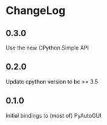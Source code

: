 # ChangeLog

## 0.3.0

Use the new CPython.Simple API

## 0.2.0

Update cpython version to be >= 3.5

## 0.1.0

Initial bindings to (most of) PyAutoGUI

